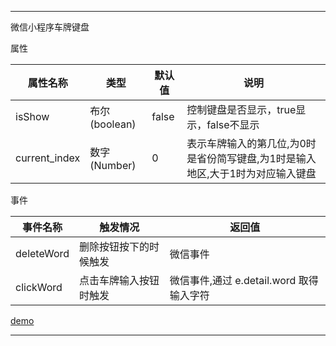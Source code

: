 
------------

微信小程序车牌键盘

属性

|  属性名称   | 类型  | 默认值 | 说明 |
|  ----  | ----  | ---- | ---- | 
| isShow  | 	布尔(boolean) |false | 控制键盘是否显示，true显示，false不显示 |
| current_index  | 数字(Number) | 0 | 表示车牌输入的第几位,为0时是省份简写键盘,为1时是输入地区,大于1时为对应输入键盘

事件

|  事件名称   | 触发情况  | 返回值 |
|  ----  | ----  | ---- |
| deleteWord  | 	删除按钮按下的时候触发 |微信事件 |
| clickWord  | 点击车牌输入按钮时触发 | 微信事件,通过 e.detail.word 取得输入字符 |

[demo](https://github.com/lncircle/demo/tree/master/ln-plate)

------------
